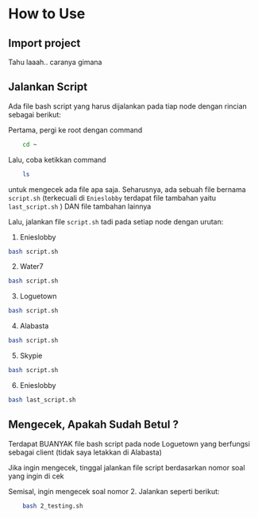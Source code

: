 # How to Use

## Import project

Tahu laaah.. caranya gimana

## Jalankan Script

Ada file bash script yang harus dijalankan pada tiap node dengan rincian sebagai berikut:

Pertama, pergi ke root dengan command
```sh
    cd ~
```

Lalu, coba ketikkan command 
```sh
    ls
``` 
untuk mengecek ada file apa saja. Seharusnya, ada sebuah file bernama `script.sh` (terkecuali di `Enieslobby` terdapat file tambahan yaitu `last_script.sh` ) DAN file tambahan lainnya

Lalu, jalankan file `script.sh` tadi pada setiap node dengan urutan:
1. Enieslobby

```sh
bash script.sh
```

2. Water7

```sh
bash script.sh
```

3. Loguetown

```sh
bash script.sh
```

4. Alabasta

```sh
bash script.sh
```

5. Skypie

```sh
bash script.sh
```

6. Enieslobby

```sh
bash last_script.sh
```

## Mengecek, Apakah Sudah Betul ?

Terdapat BUANYAK file bash script pada node Loguetown yang berfungsi sebagai client (tidak saya letakkan di Alabasta)

Jika ingin mengecek, tinggal jalankan file script berdasarkan nomor soal yang ingin di cek

Semisal, ingin mengecek soal nomor 2. Jalankan seperti berikut:

```sh
    bash 2_testing.sh
```


